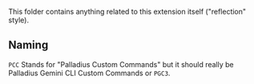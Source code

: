 This folder contains anything related to this extension itself ("reflection" style).

## Naming

`PCC` Stands for "Palladius Custom Commands" but it should really be Palladius Gemini CLI Custom Commands or `PGC3`.
